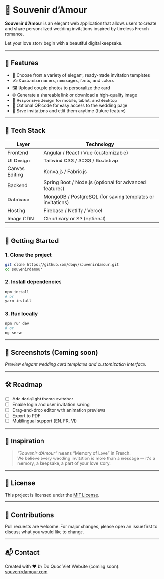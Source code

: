 
# 💌 Souvenir d’Amour

**Souvenir d’Amour** is an elegant web application that allows users to create and share personalized wedding invitations inspired by timeless French romance.

Let your love story begin with a beautiful digital keepsake.

---

## 🌟 Features

- 🎨 Choose from a variety of elegant, ready-made invitation templates  
- ✍️ Customize names, messages, fonts, and colors  
- 🖼️ Upload couple photos to personalize the card  
- 🌐 Generate a shareable link or download a high-quality image  
- 📱 Responsive design for mobile, tablet, and desktop  
- 🔗 Optional QR code for easy access to the wedding page  
- 💾 Save invitations and edit them anytime (future feature)

---

## 🧰 Tech Stack

| Layer      | Technology              |
|------------|--------------------------|
| Frontend   | Angular / React / Vue (customizable) |
| UI Design  | Tailwind CSS / SCSS / Bootstrap |
| Canvas Editing | Konva.js / Fabric.js |
| Backend    | Spring Boot / Node.js (optional for advanced features) |
| Database   | MongoDB / PostgreSQL (for saving templates or invitations) |
| Hosting    | Firebase / Netlify / Vercel |
| Image CDN  | Cloudinary or S3 (optional) |

---

## 🚀 Getting Started

### 1. Clone the project

```bash
git clone https://github.com/doqv/souvenirdamour.git
cd souvenirdamour
```

### 2. Install dependencies

```bash
npm install
# or
yarn install
```

### 3. Run locally

```bash
npm run dev
# or
ng serve
```

---

## 📸 Screenshots (Coming soon)

*Preview elegant wedding card templates and customization interface.*

---

## 🛠️ Roadmap

- [ ] Add dark/light theme switcher  
- [ ] Enable login and user invitation saving  
- [ ] Drag-and-drop editor with animation previews  
- [ ] Export to PDF  
- [ ] Multilingual support (EN, FR, VI)

---

## 💖 Inspiration

> *“Souvenir d’Amour”* means “Memory of Love” in French.  
We believe every wedding invitation is more than a message — it's a memory, a keepsake, a part of your love story.

---

## 📄 License

This project is licensed under the [MIT License](LICENSE).

---

## 🙌 Contributions

Pull requests are welcome. For major changes, please open an issue first to discuss what you would like to change.

---

## 📬 Contact

Created with ❤️ by Do Quoc Viet
Website (coming soon): [souvenirdamour.com](https://souvenirdamour.com)  
